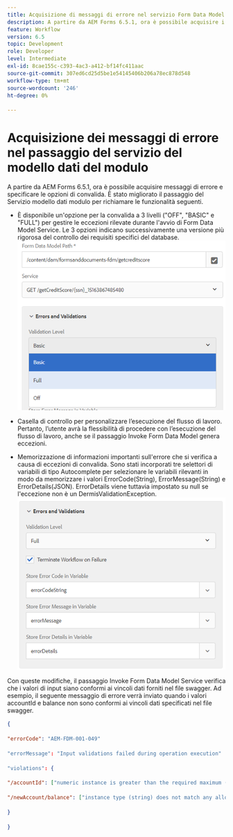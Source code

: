 ```yaml
---
title: Acquisizione di messaggi di errore nel servizio Form Data Model come passaggio nel flusso di lavoro
description: A partire da AEM Forms 6.5.1, ora è possibile acquisire i messaggi di errore generati utilizzando il servizio di chiamata a Form Data Model come passaggio in AEM flusso di lavoro. Flusso di lavoro.
feature: Workflow
version: 6.5
topic: Development
role: Developer
level: Intermediate
exl-id: 8cae155c-c393-4ac3-a412-bf14fc411aac
source-git-commit: 307ed6cd25d5be1e54145406b206a78ec878d548
workflow-type: tm+mt
source-wordcount: '246'
ht-degree: 0%

---
```


# Acquisizione dei messaggi di errore nel passaggio del servizio del modello dati del modulo

A partire da AEM Forms 6.5.1, ora è possibile acquisire messaggi di errore e specificare le opzioni di convalida. È stato migliorato il passaggio del Servizio modello dati modulo per richiamare le funzionalità seguenti.

* È disponibile un&#39;opzione per la convalida a 3 livelli (&quot;OFF&quot;, &quot;BASIC&quot; e &quot;FULL&quot;) per gestire le eccezioni rilevate durante l&#39;avvio di Form Data Model Service. Le 3 opzioni indicano successivamente una versione più rigorosa del controllo dei requisiti specifici del database.
   ![livelli di convalida](assets/validation-level.PNG)

* Casella di controllo per personalizzare l’esecuzione del flusso di lavoro. Pertanto, l’utente avrà la flessibilità di procedere con l’esecuzione del flusso di lavoro, anche se il passaggio Invoke Form Data Model genera eccezioni.

* Memorizzazione di informazioni importanti sull&#39;errore che si verifica a causa di eccezioni di convalida. Sono stati incorporati tre selettori di variabili di tipo Autocomplete per selezionare le variabili rilevanti in modo da memorizzare i valori ErrorCode(String), ErrorMessage(String) e ErrorDetails(JSON). ErrorDetails viene tuttavia impostato su null se l&#39;eccezione non è un DermisValidationException.
   ![acquisizione di messaggi di errore](assets/fdm-error-details.PNG)

Con queste modifiche, il passaggio Invoke Form Data Model Service verifica che i valori di input siano conformi ai vincoli dati forniti nel file swagger. Ad esempio, il seguente messaggio di errore verrà inviato quando i valori accountId e balance non sono conformi ai vincoli dati specificati nel file swagger.

```json
{

"errorCode": "AEM-FDM-001-049"

"errorMessage": "Input validations failed during operation execution"

"violations": {

"/accountId": ["numeric instance is greater than the required maximum (maximum: 20, found: 97)"],

"/newAccount/balance": ["instance type (string) does not match any allowed primitive type (allowed: [\"integer\",\"number\"])"]

}

}
```
